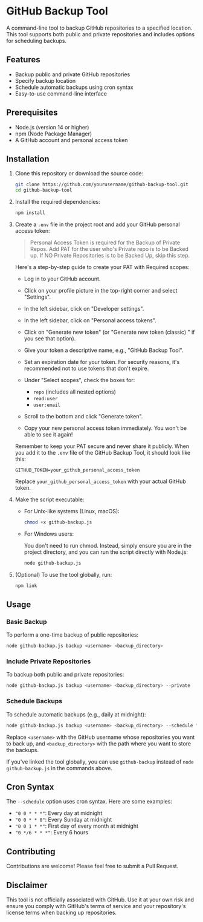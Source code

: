 # GitHub Backup Tool

A command-line tool to backup GitHub repositories to a specified location. This tool supports both public and private repositories and includes options for scheduling backups.

## Features

- Backup public and private GitHub repositories
- Specify backup location
- Schedule automatic backups using cron syntax
- Easy-to-use command-line interface

## Prerequisites

- Node.js (version 14 or higher)
- npm (Node Package Manager)
- A GitHub account and personal access token

## Installation

1. Clone this repository or download the source code:

   ```bash
   git clone https://github.com/yourusername/github-backup-tool.git
   cd github-backup-tool
   ```

2. Install the required dependencies:

   ```bash
   npm install
   ```

3. Create a `.env` file in the project root and add your GitHub personal access token:

   > Personal Access Token is required for the Backup of Private Repos. Add PAT for the user who's Private repo is to be Backed up. If NO Private Repositories is to be Backed Up, skip this step.

   Here's a step-by-step guide to create your PAT with Required scopes:

   - Log in to your GitHub account.
   - Click on your profile picture in the top-right corner and select "Settings".
   - In the left sidebar, click on "Developer settings".
   - In the left sidebar, click on "Personal access tokens".
   - Click on "Generate new token" (or "Generate new token (classic) " if you see that option).
   - Give your token a descriptive name, e.g., "GitHub Backup Tool".
   - Set an expiration date for your token. For security reasons, it's recommended not to use tokens that don't expire.
   - Under "Select scopes", check the boxes for:

     - `repo` (includes all nested options)
     - `read:user`
     - `user:email`

   - Scroll to the bottom and click "Generate token".
   - Copy your new personal access token immediately. You won't be able to see it again!

   Remember to keep your PAT secure and never share it publicly. When you add it to the `.env` file of the GitHub Backup Tool, it should look like this:

   ```
   GITHUB_TOKEN=your_github_personal_access_token
   ```

   Replace `your_github_personal_access_token` with your actual GitHub token.

4. Make the script executable:

   - For Unix-like systems (Linux, macOS):

     ```bash
     chmod +x github-backup.js
     ```

   - For Windows users:

     You don't need to run chmod. Instead, simply ensure you are in the project directory, and you can run the script directly with Node.js:

     ```bash
     node github-backup.js
     ```

5. (Optional) To use the tool globally, run:

   ```bash
   npm link
   ```

## Usage

### Basic Backup

To perform a one-time backup of public repositories:

```bash
node github-backup.js backup <username> <backup_directory>
```

### Include Private Repositories

To backup both public and private repositories:

```bash
node github-backup.js backup <username> <backup_directory> --private
```

### Schedule Backups

To schedule automatic backups (e.g., daily at midnight):

```bash
node github-backup.js backup <username> <backup_directory> --schedule "0 0 * * *"
```

Replace `<username>` with the GitHub username whose repositories you want to back up, and `<backup_directory>` with the path where you want to store the backups.

If you've linked the tool globally, you can use `github-backup` instead of `node github-backup.js` in the commands above.

## Cron Syntax

The `--schedule` option uses cron syntax. Here are some examples:

- `"0 0 * * *"`: Every day at midnight
- `"0 0 * * 0"`: Every Sunday at midnight
- `"0 0 1 * *"`: First day of every month at midnight
- `"0 */6 * * *"`: Every 6 hours

## Contributing

Contributions are welcome! Please feel free to submit a Pull Request.

## Disclaimer

This tool is not officially associated with GitHub. Use it at your own risk and ensure you comply with GitHub's terms of service and your repository's license terms when backing up repositories.
